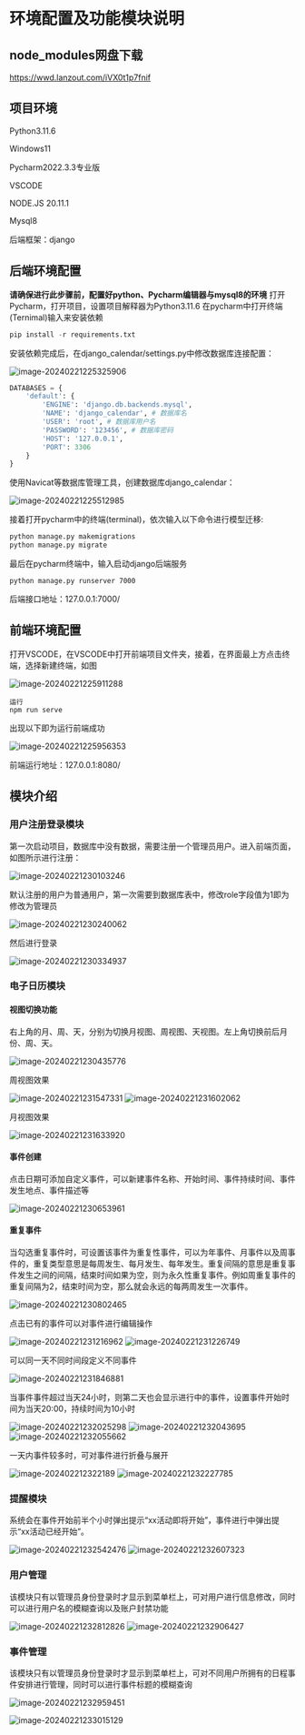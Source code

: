# 环境配置及功能模块说明

## node_modules网盘下载
https://wwd.lanzout.com/iVX0t1p7fnif

## 项目环境

Python3.11.6

Windows11

Pycharm2022.3.3专业版

VSCODE

NODE.JS 20.11.1

Mysql8

后端框架：django

## 后端环境配置

**请确保进行此步骤前，配置好python、Pycharm编辑器与mysql8的环境**
打开Pycharm，打开项目，设置项目解释器为Python3.11.6
在pycharm中打开终端(Ternimal)输入来安装依赖

```python
pip install -r requirements.txt
```

安装依赖完成后，在django_calendar/settings.py中修改数据库连接配置：

<img src="https://immich.lyh27.top/api/assets/a1cf650e-8529-4e46-86b0-14019e014ab8/thumbnail?size=preview&key=25V6Vu9F_RRr2dJRHv9neJzgAYlcc4v8m9nc51VCXZcwhXYMn8GwtfaJuVsBitUCJq8" alt="image-20240221225325906" />

```python
DATABASES = {
    'default': {
        'ENGINE': 'django.db.backends.mysql',
        'NAME': 'django_calendar', # 数据库名
        'USER': 'root', # 数据库用户名
        'PASSWORD': '123456', # 数据库密码
        'HOST': '127.0.0.1',
        'PORT': 3306
    }
}
```

使用Navicat等数据库管理工具，创建数据库django_calendar：

<img src="https://immich.lyh27.top/api/assets/3a9ea9dd-92e9-4952-9b30-e2c06fd2e5dd/thumbnail?size=preview&key=25V6Vu9F_RRr2dJRHv9neJzgAYlcc4v8m9nc51VCXZcwhXYMn8GwtfaJuVsBitUCJq8" alt="image-20240221225512985" />

接着打开pycharm中的终端(terminal)，依次输入以下命令进行模型迁移:

```cmd
python manage.py makemigrations
python manage.py migrate
```

最后在pycharm终端中，输入启动django后端服务

```
python manage.py runserver 7000
```

后端接口地址：127.0.0.1:7000/

## 前端环境配置

打开VSCODE，在VSCODE中打开前端项目文件夹，接着，在界面最上方点击终端，选择新建终端，如图

<img src="https://immich.lyh27.top/api/assets/34dcf8ad-4556-4c88-a123-e79b4e1078b6/thumbnail?size=preview&key=25V6Vu9F_RRr2dJRHv9neJzgAYlcc4v8m9nc51VCXZcwhXYMn8GwtfaJuVsBitUCJq8" alt="image-20240221225911288" />

```shell
运行
npm run serve
```

出现以下即为运行前端成功

<img src="https://immich.lyh27.top/api/assets/99c04430-8645-4add-a8d4-357fbfcf6f88/thumbnail?size=preview&key=25V6Vu9F_RRr2dJRHv9neJzgAYlcc4v8m9nc51VCXZcwhXYMn8GwtfaJuVsBitUCJq8" alt="image-20240221225956353" />

前端运行地址：127.0.0.1:8080/

## 模块介绍

### 用户注册登录模块

第一次启动项目，数据库中没有数据，需要注册一个管理员用户。进入前端页面，如图所示进行注册：

<img src="https://immich.lyh27.top/api/assets/95e9ad36-a2b0-4f59-8f16-319db39b077b/thumbnail?size=preview&key=25V6Vu9F_RRr2dJRHv9neJzgAYlcc4v8m9nc51VCXZcwhXYMn8GwtfaJuVsBitUCJq8" alt="image-20240221230103246" />

默认注册的用户为普通用户，第一次需要到数据库表中，修改role字段值为1即为修改为管理员

<img src="https://immich.lyh27.top/api/assets/966dad7f-c22c-426b-8224-8572a700beea/thumbnail?size=preview&key=25V6Vu9F_RRr2dJRHv9neJzgAYlcc4v8m9nc51VCXZcwhXYMn8GwtfaJuVsBitUCJq8" alt="image-20240221230240062" />

然后进行登录

<img src="https://immich.lyh27.top/api/assets/2577cd5b-46c8-4485-af35-501d74f37af5/thumbnail?size=preview&key=25V6Vu9F_RRr2dJRHv9neJzgAYlcc4v8m9nc51VCXZcwhXYMn8GwtfaJuVsBitUCJq8" alt="image-20240221230334937" />

### 电子日历模块

#### 视图切换功能

右上角的月、周、天，分别为切换月视图、周视图、天视图。左上角切换前后月份、周、天。

<img src="https://immich.lyh27.top/api/assets/841aa4a7-59a3-4fdf-90d7-3fa5ef890b08/thumbnail?size=preview&key=25V6Vu9F_RRr2dJRHv9neJzgAYlcc4v8m9nc51VCXZcwhXYMn8GwtfaJuVsBitUCJq8" alt="image-20240221230435776" />

周视图效果

<img src="https://immich.lyh27.top/api/assets/f653385b-2341-4b36-a4e4-3f399be2c73a/thumbnail?size=preview&key=25V6Vu9F_RRr2dJRHv9neJzgAYlcc4v8m9nc51VCXZcwhXYMn8GwtfaJuVsBitUCJq8" alt="image-20240221231547331" />

<img src="https://immich.lyh27.top/api/assets/bd02f6bc-2aba-4cd4-88f4-45e84dbef681/thumbnail?size=preview&key=25V6Vu9F_RRr2dJRHv9neJzgAYlcc4v8m9nc51VCXZcwhXYMn8GwtfaJuVsBitUCJq8" alt="image-20240221231602062" />

月视图效果

<img src="https://immich.lyh27.top/api/assets/b7644dc9-9482-4a61-8e47-ed25977e3fbc/thumbnail?size=preview&key=25V6Vu9F_RRr2dJRHv9neJzgAYlcc4v8m9nc51VCXZcwhXYMn8GwtfaJuVsBitUCJq8" alt="image-20240221231633920" />

#### 事件创建

点击日期可添加自定义事件，可以新建事件名称、开始时间、事件持续时间、事件发生地点、事件描述等

<img src="https://immich.lyh27.top/api/assets/fe0fc500-b332-4590-86b8-c22c23afccd2/thumbnail?size=preview&key=25V6Vu9F_RRr2dJRHv9neJzgAYlcc4v8m9nc51VCXZcwhXYMn8GwtfaJuVsBitUCJq8" alt="image-20240221230653961" />

#### 重复事件

当勾选重复事件时，可设置该事件为重复性事件，可以为年事件、月事件以及周事件的，重复类型意思是每周发生、每月发生、每年发生。重复间隔的意思是重复事件发生之间的间隔，结束时间如果为空，则为永久性重复事件。例如周重复事件的重复间隔为2，结束时间为空，那么就会永远的每两周发生一次事件。

<img src="https://immich.lyh27.top/api/assets/eb7e9f1a-8628-4217-8df8-9f374c9a3e36/thumbnail?size=preview&key=25V6Vu9F_RRr2dJRHv9neJzgAYlcc4v8m9nc51VCXZcwhXYMn8GwtfaJuVsBitUCJq8" alt="image-20240221230802465" />

点击已有的事件可以对事件进行编辑操作

<img src="https://immich.lyh27.top/api/assets/6c8ee6df-bc8c-4d01-ab2a-b7eef662aff3/thumbnail?size=preview&key=25V6Vu9F_RRr2dJRHv9neJzgAYlcc4v8m9nc51VCXZcwhXYMn8GwtfaJuVsBitUCJq8" alt="image-20240221231216962" />

<img src="https://immich.lyh27.top/api/assets/b0d6f7f7-d40d-44ba-a6fd-edab711bbc73/thumbnail?size=preview&key=25V6Vu9F_RRr2dJRHv9neJzgAYlcc4v8m9nc51VCXZcwhXYMn8GwtfaJuVsBitUCJq8" alt="image-20240221231226749" />

可以同一天不同时间段定义不同事件

<img src="https://immich.lyh27.top/api/assets/164e11b4-5c04-40c0-89fb-469677681344/thumbnail?size=preview&key=25V6Vu9F_RRr2dJRHv9neJzgAYlcc4v8m9nc51VCXZcwhXYMn8GwtfaJuVsBitUCJq8" alt="image-20240221231846881" />

当事件事件超过当天24小时，则第二天也会显示进行中的事件，设置事件开始时间为当天20:00，持续时间为10小时

<img src="https://immich.lyh27.top/api/assets/e9ee4087-30db-4b48-8b31-362bc1fe6b31/thumbnail?size=preview&key=25V6Vu9F_RRr2dJRHv9neJzgAYlcc4v8m9nc51VCXZcwhXYMn8GwtfaJuVsBitUCJq8" alt="image-20240221232025298" />

<img src="https://immich.lyh27.top/api/assets/566cde1c-4b5c-444c-9fc8-6a736c33f030/thumbnail?size=preview&key=25V6Vu9F_RRr2dJRHv9neJzgAYlcc4v8m9nc51VCXZcwhXYMn8GwtfaJuVsBitUCJq8" alt="image-20240221232043695" />

<img src="https://immich.lyh27.top/api/assets/a19467c3-8cfd-4dfc-a82d-bbec2ed99e24/thumbnail?size=preview&key=25V6Vu9F_RRr2dJRHv9neJzgAYlcc4v8m9nc51VCXZcwhXYMn8GwtfaJuVsBitUCJq8" alt="image-20240221232055662" />

一天内事件较多时，可对事件进行折叠与展开

<img src="https://immich.lyh27.top/api/assets/8b94bb6d-4e0e-4126-b50f-018a8d4cf4a7/thumbnail?size=preview&key=25V6Vu9F_RRr2dJRHv9neJzgAYlcc4v8m9nc51VCXZcwhXYMn8GwtfaJuVsBitUCJq8" alt="image-202402212322189" />

<img src="https://immich.lyh27.top/api/assets/a1ef7fe8-b401-4bc1-930f-5c8a4c9bd7d8/thumbnail?size=preview&key=25V6Vu9F_RRr2dJRHv9neJzgAYlcc4v8m9nc51VCXZcwhXYMn8GwtfaJuVsBitUCJq8" alt="image-20240221232227785" />

### 提醒模块

系统会在事件开始前半个小时弹出提示“xx活动即将开始”，事件进行中弹出提示“xx活动已经开始”。

<img src="https://immich.lyh27.top/api/assets/a3011539-a1fb-4386-a734-9542d30881cb/thumbnail?size=preview&key=25V6Vu9F_RRr2dJRHv9neJzgAYlcc4v8m9nc51VCXZcwhXYMn8GwtfaJuVsBitUCJq8" alt="image-20240221232542476" />

<img src="https://immich.lyh27.top/api/assets/b9e4ee3c-5621-4eab-a13f-1c15cc4a2c15/thumbnail?size=preview&key=25V6Vu9F_RRr2dJRHv9neJzgAYlcc4v8m9nc51VCXZcwhXYMn8GwtfaJuVsBitUCJq8" alt="image-20240221232607323" />

### 用户管理

该模块只有以管理员身份登录时才显示到菜单栏上，可对用户进行信息修改，同时可以进行用户名的模糊查询以及账户封禁功能

<img src="https://immich.lyh27.top/api/assets/5d1fbf4e-09f9-40a3-b287-5b4892f95a37/thumbnail?size=preview&key=25V6Vu9F_RRr2dJRHv9neJzgAYlcc4v8m9nc51VCXZcwhXYMn8GwtfaJuVsBitUCJq8" alt="image-20240221232812826" />

<img src="https://immich.lyh27.top/api/assets/8483b7b5-2a3e-4705-9919-739aecb41eb9/thumbnail?size=preview&key=25V6Vu9F_RRr2dJRHv9neJzgAYlcc4v8m9nc51VCXZcwhXYMn8GwtfaJuVsBitUCJq8" alt="image-20240221232906427" />

### 事件管理

该模块只有以管理员身份登录时才显示到菜单栏上，可对不同用户所拥有的日程事件安排进行管理，同时可以进行事件标题的模糊查询

<img src="https://immich.lyh27.top/api/assets/18857a09-215f-4ae3-b131-b3a3a45b6fec/thumbnail?size=preview&key=25V6Vu9F_RRr2dJRHv9neJzgAYlcc4v8m9nc51VCXZcwhXYMn8GwtfaJuVsBitUCJq8" alt="image-20240221232959451" />

![image-20240221233015129](https://immich.lyh27.top/api/assets/81273e51-cf58-4180-931e-e57a270e6b4d/thumbnail?size=preview&key=25V6Vu9F_RRr2dJRHv9neJzgAYlcc4v8m9nc51VCXZcwhXYMn8GwtfaJuVsBitUCJq8)
